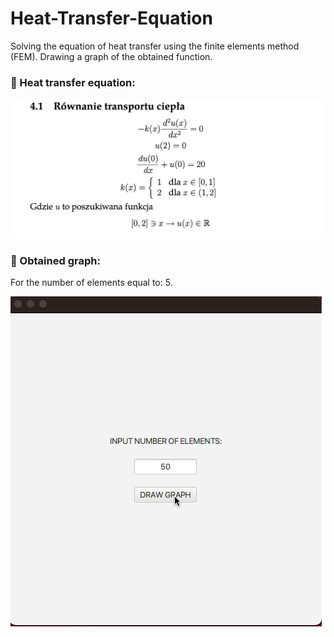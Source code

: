 # Heat-Transfer-Equation
Solving the equation of heat transfer using the finite elements method (FEM). Drawing a graph of the obtained function.
<h3> 🔸 Heat transfer equation: </h3>
<img src ="/readme/equation.png">
<h3> 🔸 Obtained graph: </h3>
<p> For the number of elements equal to: 5. </p>
<img src ="/readme/result.gif">
